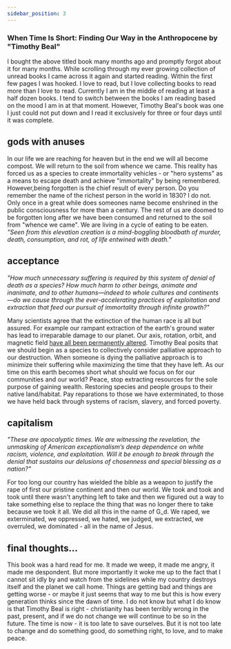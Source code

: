 ```yaml
---
sidebar_position: 3
---
```


### When Time Is Short: Finding Our Way in the Anthropocene by "Timothy Beal"

I bought the above titled book many months ago and promptly forgot about it for many months. While scrolling through my ever growing collection of unread books I came across it again and started reading. Within the first few pages I was hooked. I love to read, but I love collecting books to read more than I love to read. Currently I am in the middle of reading at least a half dozen books. I tend to switch between the books I am reading based on the mood I am in at that moment. However, Timothy Beal's book was one I just could not put down and I read it exclusively for three or four days until it was complete.

## gods with anuses

In our life we are reaching for heaven but in the end we will all become compost. We will return to the soil from whence we came. This reality has forced us as a species to create immortality vehicles - or "hero systems" as a means to escape death and achieve "immortality" by being remembered. However,being forgotten is the chief result of every person. Do you remember the name of the richest person in the world in 1830? I do not. Only once in a great while does someones name become enshrined in the public consciousness for more than a century. The rest of us are doomed to be forgotten long after we have been consumed and returned to the soil from "whence we came".
We are living in a cycle of eating to be eaten. _"Seen from this elevation creation is a mind-boggling bloodbath of murder, death, consumption, and rot, of life entwined with death."_

## acceptance

_"How much unnecessary suffering is required by this system of denial of death as a species? How much harm to other beings, animate and inanimate, and to other humans—indeed to whole cultures and continents—do we cause through the ever-accelerating practices of exploitation and extraction that feed our pursuit of immortality through infinite growth?"_

Many scientists agree that the extinction of the human race is all but assured. For example our rampant extraction of the earth's ground water has lead to irreparable damage to our planet. Our axis, rotation, orbit, and magnetic field [have all been permanently altered](https://www.scientificamerican.com/article/rampant-groundwater-pumping-has-changed-the-tilt-of-earths-axis/). Timothy Beal posits that we should begin as a species to collectively consider palliative approach to our destruction. When someone is dying the palliative approach is to minimize their suffering while maximizing the time that they have left. As our time on this earth becomes short what should we focus on for our communities and our world? Peace, stop extracting resources for the sole purpose of gaining wealth. Restoring species and people groups to their native land/habitat. Pay reparations to those we have exterminated, to those we have held back through systems of racism, slavery, and forced poverty.

## capitalism

_"These are apocalyptic times. We are witnessing the revelation, the unmasking of American exceptionalism’s deep dependence on white racism, violence, and exploitation. Will it be enough to break through the denial that sustains our delusions of chosenness and special blessing as a nation?"_

For too long our country has wielded the bible as a weapon to justify the rape of first our pristine continent and then our world. We took and took and took until there wasn't anything left to take and then we figured out a way to take something else to replace the thing that was no longer there to take because we took it all. We did all this in the name of G_d. We raped, we exterminated, we oppressed, we hated, we judged, we extracted, we overruled, we dominated - all in the name of Jesus.

## final thoughts...

This book was a hard read for me. It made we weep, it made me angry, it made me despondent. But more importantly it woke me up to the fact that I cannot sit idly by and watch from the sidelines while my country destroys itself and the planet we call home. Things are getting bad and things are getting worse - or maybe it just seems that way to me but this is how every generation thinks since the dawn of time. I do not know but what I do know is that Timothy Beal is right - christianity has been terribly wrong in the past, present, and if we do not change we will continue to be so in the future. The time is now - it is too late to save ourselves. But it is not too late to change and do something good, do something right, to love, and to make peace.
